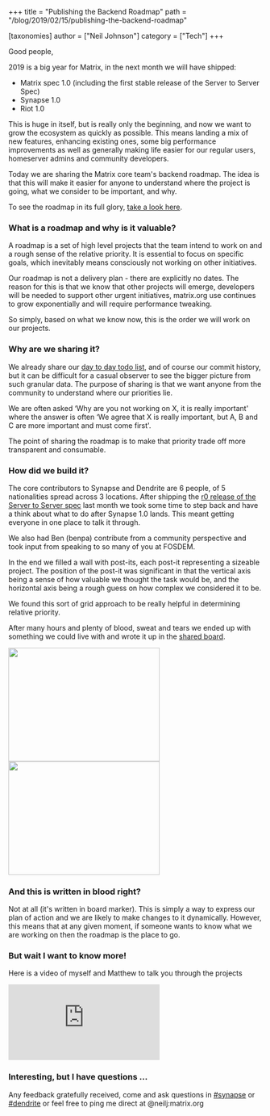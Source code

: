 +++
title = "Publishing the Backend Roadmap"
path = "/blog/2019/02/15/publishing-the-backend-roadmap"

[taxonomies]
author = ["Neil Johnson"]
category = ["Tech"]
+++

Good people, 


2019 is a big year for Matrix, in the next month we will have shipped:

<ul>
 	<li style="font-weight: 400;">Matrix spec 1.0 (including the first stable release of the Server to Server Spec)
</li>
 	<li style="font-weight: 400;">Synapse 1.0
</li>
 	<li style="font-weight: 400;">Riot 1.0
</li>
</ul>
This is huge in itself, but is really only the beginning, and now we want to grow the ecosystem as quickly as possible. This means landing a mix of new features, enhancing existing ones, some big performance improvements as well as generally making life easier for our regular users, homeserver admins and community developers.


Today we are sharing the Matrix core team's backend roadmap. The idea is that this will make it easier for anyone to understand where the project is going, what we consider to be important, and why.


To see the roadmap in its full glory, <a href="https://github.com/orgs/matrix-org/projects/9">take a look here</a>.

### What is a roadmap and why is it valuable?

A roadmap is a set of high level projects that the team intend to work on and a rough sense of the relative priority. It is essential to focus on specific goals, which inevitably means consciously not working on other initiatives.


Our roadmap is not a delivery plan - there are explicitly no dates. The reason for this is that we know that other projects will emerge, developers will be needed to support other urgent initiatives, matrix.org use continues to grow exponentially and will require performance tweaking. 


So simply, based on what we know now, this is the order we will work on our projects.

### Why are we sharing it?

We already share our <a href="https://github.com/orgs/matrix-org/projects/8">day to day todo list</a>, and of course our commit history, but it can be difficult for a casual observer to see the bigger picture from such granular data. The purpose of sharing is that we want anyone from the community to understand where our priorities lie. 


We are often asked ‘Why are you not working on X, it is really important' where the answer is often ‘We agree that X is really important, but A, B and C are more important and must come first'. 


The point of sharing the roadmap is to make that priority trade off more transparent and consumable.

### How did we build it?

The core contributors to Synapse and Dendrite are 6 people, of 5 nationalities spread across 3 locations. After shipping the <a href="/docs/spec/server_server/r0.1.1.html">r0 release of the Server to Server spec</a> last month we took some time to step back and have a think about what to do after Synapse 1.0 lands. This meant getting everyone in one place to talk it through. 


We also had Ben (benpa) contribute from a community perspective and took input from speaking to so many of you at FOSDEM.


In the end we filled a wall with post-its, each post-it representing a sizeable project. The position of the post-it was significant in that the vertical axis being a sense of how valuable we thought the task would be, and the horizontal axis being a rough guess on how complex we considered it to be.


We found this sort of grid approach to be really helpful in determining relative priority.

After many hours and plenty of blood, sweat and tears we ended up with something we could live with and wrote it up in the <a href="https://github.com/orgs/matrix-org/projects/9">shared board</a>.


<a href="/blog/wp-content/uploads/2019/02/IMG_2247.jpg"><img class="alignnone size-medium wp-image-3996" src="/blog/wp-content/uploads/2019/02/IMG_2247-300x225.jpg" alt="" width="300" height="225" /></a><a href="/blog/wp-content/uploads/2019/02/IMG_2245.jpg"><img class="alignnone size-medium wp-image-3990" src="/blog/wp-content/uploads/2019/02/IMG_2245-300x225.jpg" alt="" width="300" height="225" /></a>

### And this is written in blood right?

Not at all (it's written in board marker). This is simply a way to express our plan of action and we are likely to make changes to it dynamically. However, this means that at any given moment, if someone wants to know what we are working on then the roadmap is the place to go.

### But wait I want to know more!

Here is a video of myself and Matthew to talk you through the projects

<iframe src="https://www.youtube.com/embed/LfyQ6cNGbLk" frameBorder="0" allowFullScreen="allowfullscreen"></iframe>

### Interesting, but I have questions ...

Any feedback gratefully received, come and ask questions in <a href="https://matrix.to/#/#synapse:matrix.org">#synapse</a> or <a href="https://matrix.to/#/#dendrite:matrix.org">#dendrite</a> or feel free to ping me direct at @neilj:matrix.org
